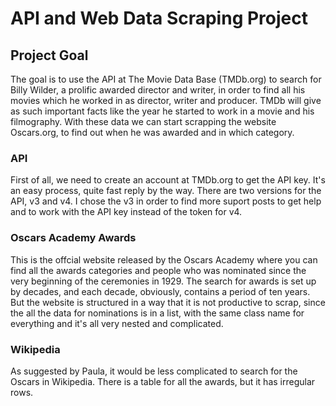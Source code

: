# API and Web Data Scraping Project


## Project Goal

The goal is to use the API at The Movie Data Base (TMDb.org) to search for Billy Wilder, a prolific awarded director and writer, in order to find all his movies which he worked in as director, writer and producer. TMDb will give as such important facts like the year he started to work in a movie and his filmography. With these data we can start scrapping the website Oscars.org, to find out when he was awarded and in which category. 

### API

First of all, we need to create an account at TMDb.org to get the API key. It's an easy process, quite fast reply by the way. There are two versions for the API, v3 and v4. I chose the v3 in order to find more suport posts to get help and to work with the API key instead of the token for v4.


### Oscars Academy Awards

This is the offcial website released by the Oscars Academy where you can find all the awards categories and people who was nominated since the very beginning of the ceremonies in 1929. The search for awards is set up by decades, and each decade, obviously, contains a period of ten years. But the website is structured in a way that it is not productive to scrap, since the all the data for nominations is in a list, with the same class name for everything and it's all very nested and complicated.


### Wikipedia

As suggested by Paula, it would be less complicated to search for the Oscars in Wikipedia. There is a table for all the awards, but it has irregular rows.

